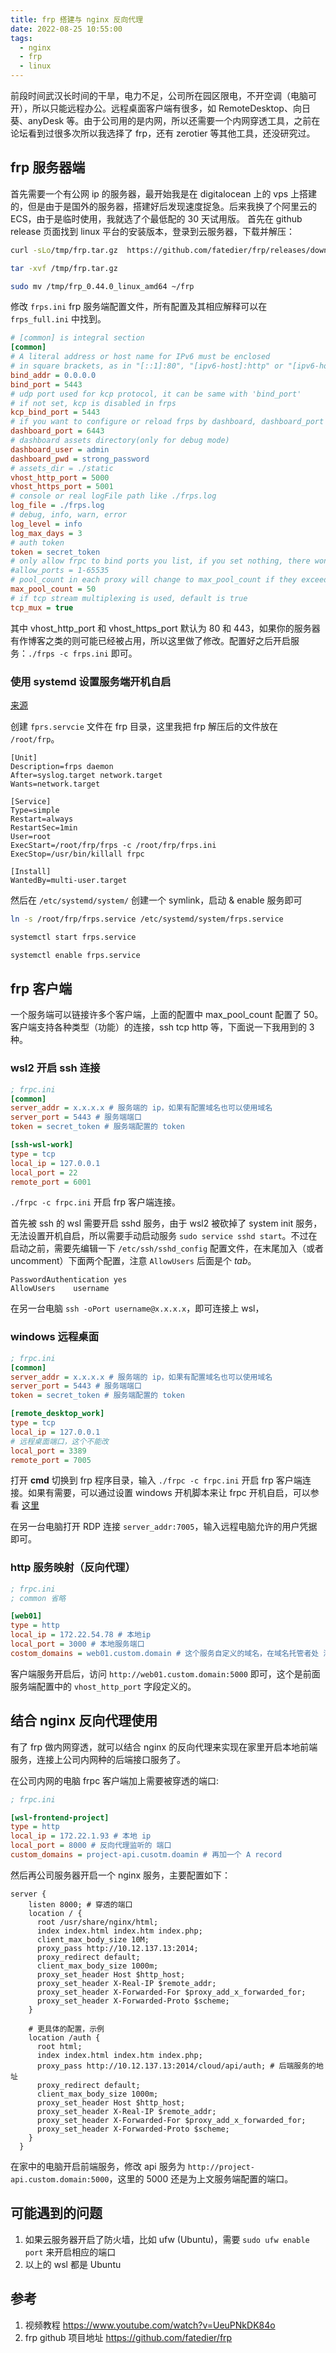 ```yaml
---
title: frp 搭建与 nginx 反向代理
date: 2022-08-25 10:55:00
tags:
  - nginx
  - frp
  - linux
---
```


前段时间武汉长时间的干旱，电力不足，公司所在园区限电，不开空调（电脑可开），所以只能远程办公。远程桌面客户端有很多，如 RemoteDesktop、向日葵、anyDesk 等。由于公司用的是内网，所以还需要一个内网穿透工具，之前在论坛看到过很多次所以我选择了 frp，还有 zerotier 等其他工具，还没研究过。

## frp 服务器端

首先需要一个有公网 ip 的服务器，最开始我是在 digitalocean 上的 vps 上搭建的，但是由于是国外的服务器，搭建好后发现速度捉急。后来我换了个阿里云的 ECS，由于是临时使用，我就选了个最低配的 30 天试用版。
首先在 github release 页面找到 linux 平台的安装版本，登录到云服务器，下载并解压：

```bash
curl -sLo/tmp/frp.tar.gz  https://github.com/fatedier/frp/releases/download/v0.44.0/frp_0.44.0_linux_amd64.tar.gz

tar -xvf /tmp/frp.tar.gz

sudo mv /tmp/frp_0.44.0_linux_amd64 ~/frp
```

修改 `frps.ini` frp 服务端配置文件，所有配置及其相应解释可以在 `frps_full.ini` 中找到。

```ini
# [common] is integral section
[common]
# A literal address or host name for IPv6 must be enclosed
# in square brackets, as in "[::1]:80", "[ipv6-host]:http" or "[ipv6-host%zone]:80"
bind_addr = 0.0.0.0
bind_port = 5443
# udp port used for kcp protocol, it can be same with 'bind_port'
# if not set, kcp is disabled in frps
kcp_bind_port = 5443
# if you want to configure or reload frps by dashboard, dashboard_port must be set
dashboard_port = 6443
# dashboard assets directory(only for debug mode)
dashboard_user = admin
dashboard_pwd = strong_password
# assets_dir = ./static
vhost_http_port = 5000
vhost_https_port = 5001
# console or real logFile path like ./frps.log
log_file = ./frps.log
# debug, info, warn, error
log_level = info
log_max_days = 3
# auth token
token = secret_token
# only allow frpc to bind ports you list, if you set nothing, there won't be any limit
#allow_ports = 1-65535
# pool_count in each proxy will change to max_pool_count if they exceed the maximum value
max_pool_count = 50
# if tcp stream multiplexing is used, default is true
tcp_mux = true
```

其中 vhost_http_port 和 vhost_https_port 默认为 80 和 443，如果你的服务器有作博客之类的则可能已经被占用，所以这里做了修改。配置好之后开启服务：`./frps -c frps.ini` 即可。

### 使用 systemd 设置服务端开机自启

[来源](https://github.com/fatedier/frp/issues/176#issuecomment-266959497)

创建 `fprs.servcie` 文件在 frp 目录，这里我把 frp 解压后的文件放在 `/root/frp`。

```plaintext
[Unit]
Description=frps daemon
After=syslog.target network.target
Wants=network.target

[Service]
Type=simple
Restart=always
RestartSec=1min
User=root
ExecStart=/root/frp/frps -c /root/frp/frps.ini
ExecStop=/usr/bin/killall frpc

[Install]
WantedBy=multi-user.target
```

然后在 `/etc/systemd/system/` 创建一个 symlink，启动 & enable 服务即可

```bash
ln -s /root/frp/frps.service /etc/systemd/system/frps.service

systemctl start frps.service

systemctl enable frps.service
```

## frp 客户端

一个服务端可以链接许多个客户端，上面的配置中 max_pool_count 配置了 50。客户端支持各种类型（功能）的连接，ssh tcp http 等，下面说一下我用到的 3 种。

### wsl2 开启 ssh 连接

```ini
; frpc.ini
[common]
server_addr = x.x.x.x # 服务端的 ip，如果有配置域名也可以使用域名
server_port = 5443 # 服务端端口
token = secret_token # 服务端配置的 token

[ssh-wsl-work]
type = tcp
local_ip = 127.0.0.1
local_port = 22
remote_port = 6001
```

`./frpc -c frpc.ini` 开启 frp 客户端连接。

首先被 ssh 的 wsl 需要开启 sshd 服务，由于 wsl2 被砍掉了 system init 服务，无法设置开机自启，所以需要手动启动服务 `sudo service sshd start`。不过在启动之前，需要先编辑一下 `/etc/ssh/sshd_config` 配置文件，在末尾加入（或者 uncomment）下面两个配置，注意 `AllowUsers` 后面是个 _tab_。

```plaintext
PasswordAuthentication yes
AllowUsers    username
```

在另一台电脑 `ssh -oPort username@x.x.x.x`，即可连接上 wsl，

### windows 远程桌面

```ini
; frpc.ini
[common]
server_addr = x.x.x.x # 服务端的 ip，如果有配置域名也可以使用域名
server_port = 5443 # 服务端端口
token = secret_token # 服务端配置的 token

[remote_desktop_work]
type = tcp
local_ip = 127.0.0.1
# 远程桌面端口，这个不能改
local_port = 3389
remote_port = 7005
```

打开 **cmd** 切换到 frp 程序目录，输入 `./frpc -c frpc.ini` 开启 frp 客户端连接。如果有需要，可以通过设置 windows 开机脚本来让 frpc 开机自启，可以参看 [这里](https://lo-li.cn/239)

在另一台电脑打开 RDP 连接 `server_addr:7005`，输入远程电脑允许的用户凭据即可。

### http 服务映射（反向代理）

```ini
; frpc.ini
; common 省略

[web01]
type = http
local_ip = 172.22.54.78 # 本地ip
local_port = 3000 # 本地服务端口
costom_domains = web01.custom.domain # 这个服务自定义的域名，在域名托管者处 添加 A record 指向云服务器地址即可
```

客户端服务开启后，访问 `http://web01.custom.domain:5000` 即可，这个是前面服务端配置中的 `vhost_http_port` 字段定义的。

## 结合 nginx 反向代理使用

有了 frp 做内网穿透，就可以结合 nginx 的反向代理来实现在家里开启本地前端服务，连接上公司内网种的后端接口服务了。

在公司内网的电脑 frpc 客户端加上需要被穿透的端口:

```ini
; frpc.ini

[wsl-frontend-project]
type = http
local_ip = 172.22.1.93 # 本地 ip
local_port = 8000 # 反向代理监听的 端口
custom_domains = project-api.cusotm.doamin # 再加一个 A record
```

然后再公司服务器开启一个 nginx 服务，主要配置如下：

```plaintext
server {
    listen 8000; # 穿透的端口
    location / {
      root /usr/share/nginx/html;
      index index.html index.htm index.php;
      client_max_body_size 10M;
      proxy_pass http://10.12.137.13:2014;
      proxy_redirect default;
      client_max_body_size 1000m;
      proxy_set_header Host $http_host;
      proxy_set_header X-Real-IP $remote_addr;
      proxy_set_header X-Forwarded-For $proxy_add_x_forwarded_for;
      proxy_set_header X-Forwarded-Proto $scheme;
    }

    # 更具体的配置，示例
    location /auth {
      root html;
      index index.html index.htm index.php;
      proxy_pass http://10.12.137.13:2014/cloud/api/auth; # 后端服务的地址
      proxy_redirect default;
      client_max_body_size 1000m;
      proxy_set_header Host $http_host;
      proxy_set_header X-Real-IP $remote_addr;
      proxy_set_header X-Forwarded-For $proxy_add_x_forwarded_for;
      proxy_set_header X-Forwarded-Proto $scheme;
    }
  }
```

在家中的电脑开启前端服务，修改 api 服务为 `http://project-api.custom.domain:5000`，这里的 5000 还是为上文服务端配置的端口。

## 可能遇到的问题

1. 如果云服务器开启了防火墙，比如 ufw (Ubuntu)，需要 `sudo ufw enable port` 来开启相应的端口
2. 以上的 wsl 都是 Ubuntu

## 参考

1. 视频教程 <https://www.youtube.com/watch?v=UeuPNkDK84o>
2. frp github 项目地址 <https://github.com/fatedier/frp>
